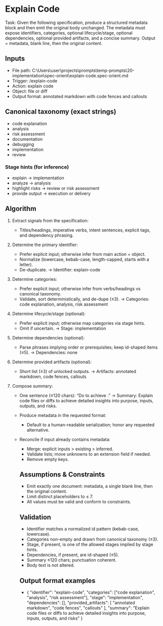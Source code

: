 # Explain Code

Task: Given the following specification, produce a structured metadata block and then emit the original body unchanged. The metadata must expose identifiers, categories, optional lifecycle/stage, optional dependencies, optional provided artifacts, and a concise summary. Output = metadata, blank line, then the original content.

## Inputs

- File path: C:\Users\user\projects\prompts\temp-prompts\20-implementation\spec-orient\explain-code.spec-orient.md
- Trigger: /explain-code
- Action: explain code
- Object: file or diff
- Output format: annotated markdown with code fences and callouts

## Canonical taxonomy (exact strings)

- code explanation
- analysis
- risk assessment
- documentation
- debugging
- implementation
- review

### Stage hints (for inference)

- explain → implementation
- analyze → analysis
- highlight risks → review or risk assessment
- provide output → execution or delivery

## Algorithm

1. Extract signals from the specification:
   - Titles/headings, imperative verbs, intent sentences, explicit tags, and dependency phrasing.

2. Determine the primary identifier:
   - Prefer explicit input; otherwise infer from main action + object.
   - Normalize (lowercase, kebab-case, length-capped, starts with a letter).
   - De-duplicate.
   → Identifier: explain-code

3. Determine categories:
   - Prefer explicit input; otherwise infer from verbs/headings vs canonical taxonomy.
   - Validate, sort deterministically, and de-dupe (≤3).
   → Categories: code explanation, analysis, risk assessment

4. Determine lifecycle/stage (optional):
   - Prefer explicit input; otherwise map categories via stage hints.
   - Omit if uncertain.
   → Stage: implementation

5. Determine dependencies (optional):
   - Parse phrases implying order or prerequisites; keep id-shaped items (≤5).
   → Dependencies: none

6. Determine provided artifacts (optional):
   - Short list (≤3) of unlocked outputs.
   → Artifacts: annotated markdown, code fences, callouts

7. Compose summary:
   - One sentence (≤120 chars): “Do <verb> <object> to achieve <outcome>.”
   → Summary: Explain code files or diffs to achieve detailed insights into purpose, inputs, outputs, and risks.

8. Produce metadata in the requested format:
   - Default to a human-readable serialization; honor any requested alternative.

9. Reconcile if input already contains metadata:
   - Merge: explicit inputs > existing > inferred.
   - Validate lists; move unknowns to an extension field if needed.
   - Remove empty keys.

## Assumptions & Constraints

- Emit exactly one document: metadata, a single blank line, then the original content.
- Limit distinct placeholders to ≤ 7.
- All values must be valid and conform to constraints.

## Validation

- Identifier matches a normalized id pattern (kebab-case, lowercase).
- Categories non-empty and drawn from canonical taxonomy (≤3).
- Stage, if present, is one of the allowed stages implied by stage hints.
- Dependencies, if present, are id-shaped (≤5).
- Summary ≤120 chars; punctuation coherent.
- Body text is not altered.

## Output format examples

- {
  "identifier": "explain-code",
  "categories": ["code explanation", "analysis", "risk assessment"],
  "stage": "implementation",
  "dependencies": [],
  "provided_artifacts": [
    "annotated markdown",
    "code fences",
    "callouts"
  ],
  "summary": "Explain code files or diffs to achieve detailed insights into purpose, inputs, outputs, and risks"
}
